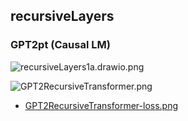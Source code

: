 ## recursiveLayers

### GPT2pt (Causal LM)

![recursiveLayers1a.drawio.png](https://github.com/bairesearch/TSBpt/blob/master/graph/archive/recursiveLayersOrigImplementation/recursiveLayers1a.drawio.png?raw=true)

![GPT2RecursiveTransformer.png](https://github.com/bairesearch/TSBpt/blob/master/graph/GPT2RecursiveTransformer.png?raw=true)
- [GPT2RecursiveTransformer-loss.png](https://github.com/bairesearch/TSBpt/blob/master/graph/GPT2RecursiveTransformer-loss.png?raw=true)
